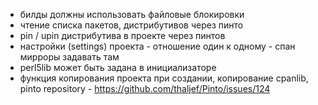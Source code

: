 - билды должны использовать файловые блокировки
- чтение списка пакетов, дистрибутивов через пинто
- pin / upin дистрибутива в проекте через пинтов
- настройки (settings) проекта - отношение один к одному - спан мирроры задавать там
- perl5lib может быть задана в инициализаторе
- функция копирования проекта при создании, копирование cpanlib, pinto repository - https://github.com/thaljef/Pinto/issues/124

